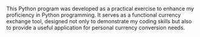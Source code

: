 This Python program was developed as a practical exercise to enhance my proficiency in Python programming.
It serves as a functional currency exchange tool, designed not only to demonstrate my coding skills but also to provide a useful application for personal currency conversion needs.
